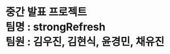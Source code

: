 
중간 발표 프로젝트<br/>
팀명 : strongRefresh<br/>
팀원 : 김우진, 김현식, 윤경민, 채유진
=====================================
